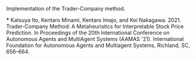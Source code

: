 Implementation of the Trader-Company method.

**\*** Katsuya Ito, Kentaro Minami, Kentaro Imajo, and Kei Nakagawa. 2021. Trader-Company Method: A Metaheuristics for Interpretable Stock Price Prediction. In Proceedings of the 20th International Conference on Autonomous Agents and MultiAgent Systems (AAMAS '21). International Foundation for Autonomous Agents and Multiagent Systems, Richland, SC, 656–664.
